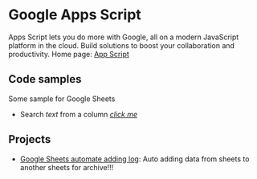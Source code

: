 # Google Apps Script
Apps Script lets you do more with Google, all on a modern JavaScript platform in the cloud. Build solutions to boost your collaboration and productivity.
Home page: [App Script](https://developers.google.com/apps-script)

## Code samples
Some sample for Google Sheets
- Search *text* from a column [*click me*](codesamples/search.gs)

## Projects
- [Google Sheets automate adding log](projects/ggsheets-automate-adding-log.gs): Auto adding data from sheets to another sheets for archive!!!
